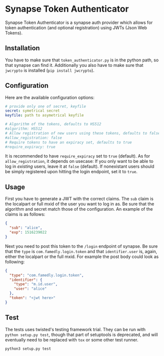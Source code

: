 # Synapse Token Authenticator
Synapse Token Authenticator is a synapse auth provider which allows for token authentication (and optional registration) using JWTs (Json Web Tokens).

## Installation
You have to make sure that `token_authenticator.py` is in the python path, so that synapse can find it. Additionally you also have to make sure that `jwcrypto` is installed (`pip install jwcrypto`).

## Configuration
Here are the available configuration options:
```yaml
# provide only one of secret, keyfile
secret: symetrical secret
keyfile: path to asymetrical keyfile

# Algorithm of the tokens, defaults to HS512
#algorithm: HS512
# Allow registration of new users using these tokens, defaults to false
#allow_registration: false
# Require tokens to have an expiracy set, defaults to true
#require_expiracy: true
```
It is recommended to have `require_expiracy` set to `true` (default). As for `allow_registration`, it depends on usecase: If you only want to be able to log in *existing* users, leave it at `false` (default). If nonexistant users should be simply registered upon hitting the login endpoint, set it to `true`.

## Usage
First you have to generate a JWT with the correct claims. The `sub` claim is the localpart or full mxid of the user you want to log in as. Be sure that the algorithm and secret match those of the configuration. An example of the claims is as follows:
```json
{
  "sub": "alice",
  "exp": 1516239022
}
```

Next you need to post this token to the `/login` endpoint of synapse. Be sure that the `type` is `com.famedly.login.token` and that `identifier.user` is, again, either the localpart or the full mxid. For example the post body could look as following:
```json
{
  "type": "com.famedly.login.token",
  "identifier": {
    "type": "m.id.user",
    "user": "alice"
  },
  "token": "<jwt here>"
}
```

## Test
The tests uses twisted's testing framework trial. They can be run with `python setup.py test`,
though that part of setuptools is deprecated, and will eventually need to be replaced with `tox` or
some other test runner.
```bash
python3 setup.py test
```
